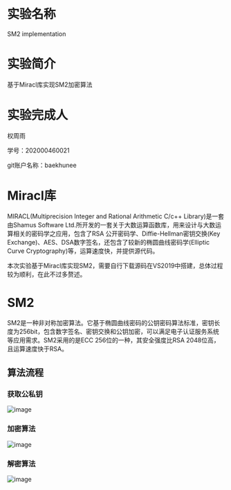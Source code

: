 # 实验名称
SM2 implementation

# 实验简介
基于Miracl库实现SM2加密算法

# 实验完成人
权周雨 

学号：202000460021 

git账户名称：baekhunee

# Miracl库
MIRACL(Multiprecision Integer and Rational Arithmetic C/c++ Library)是一套由Shamus Software Ltd.所开发的一套关于大数运算函数库，用来设计与大数运算相关的密码学之应用，包含了RSA 公开密码学、Diffie-Hellman密钥交换(Key Exchange)、AES、DSA数字签名，还包含了较新的椭圆曲线密码学(Elliptic Curve Cryptography)等，运算速度快，并提供源代码。

本次实验基于Miracl库实现SM2，需要自行下载源码在VS2019中搭建，总体过程较为顺利，在此不过多赘述。

# SM2
SM2是一种非对称加密算法。它基于椭圆曲线密码的公钥密码算法标准，密钥长度为256bit，包含数字签名、密钥交换和公钥加密，可以满足电子认证服务系统等应用需求。SM2采用的是ECC 256位的一种，其安全强度比RSA 2048位高，且运算速度快于RSA。

## 算法流程
### 获取公私钥
![image](https://user-images.githubusercontent.com/105578152/180912092-37267c84-abd3-4f8d-9378-f50faedba667.png)

### 加密算法
![image](https://user-images.githubusercontent.com/105578152/180912198-eb606a0e-61b4-416a-b622-e20980a56d67.png)

### 解密算法
![image](https://user-images.githubusercontent.com/105578152/180912258-cd84b720-c088-4379-9856-330f67b682cf.png)
